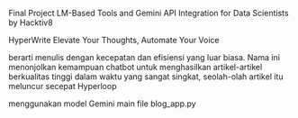 Final Project LM-Based Tools and Gemini API Integration for Data Scientists by Hacktiv8

HyperWrite Elevate Your Thoughts, Automate Your Voice

berarti menulis dengan kecepatan dan efisiensi yang luar biasa. Nama ini menonjolkan kemampuan chatbot untuk menghasilkan artikel-artikel berkualitas tinggi dalam waktu yang sangat singkat, seolah-olah artikel itu meluncur secepat Hyperloop

menggunakan model Gemini
main file blog_app.py
